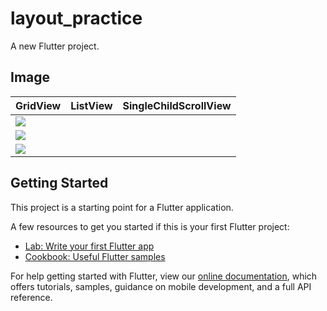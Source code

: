 # layout_practice

A new Flutter project.

## Image

|GridView|ListView|SingleChildScrollView|
|---|---|---|
|<img src="https://user-images.githubusercontent.com/92189386/160115391-de255e62-6164-4b3c-a86e-0ce03db3eb44.png">|
|<img src="https://user-images.githubusercontent.com/92189386/160115490-b9ce13eb-b311-4df0-a8a5-5799857b0c2e.png">|
|<img src="https://user-images.githubusercontent.com/92189386/160115502-4b73a14d-7ad4-45c7-b0a6-c361139307cc.png">|

## Getting Started

This project is a starting point for a Flutter application.

A few resources to get you started if this is your first Flutter project:

- [Lab: Write your first Flutter app](https://flutter.dev/docs/get-started/codelab)
- [Cookbook: Useful Flutter samples](https://flutter.dev/docs/cookbook)

For help getting started with Flutter, view our
[online documentation](https://flutter.dev/docs), which offers tutorials,
samples, guidance on mobile development, and a full API reference.
